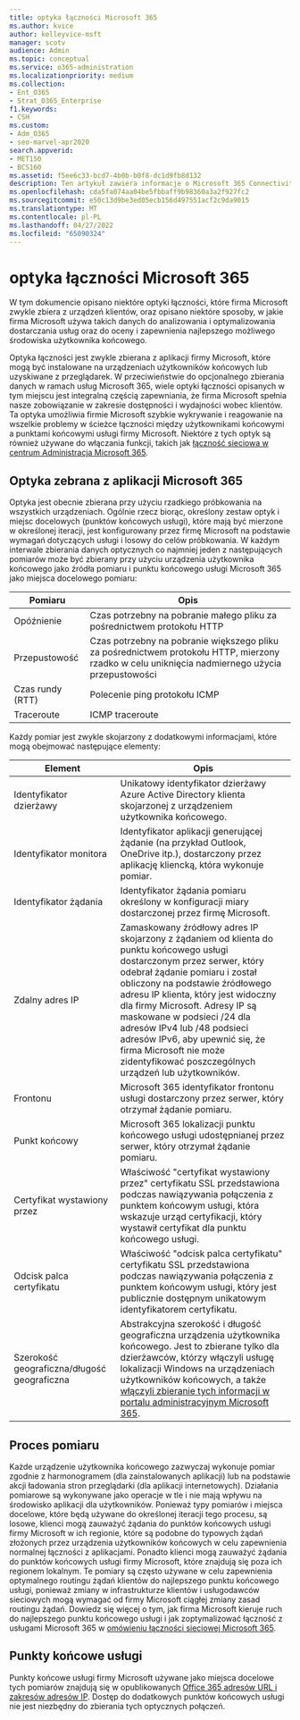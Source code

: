 ```yaml
---
title: optyka łączności Microsoft 365
ms.author: kvice
author: kelleyvice-msft
manager: scotv
audience: Admin
ms.topic: conceptual
ms.service: o365-administration
ms.localizationpriority: medium
ms.collection:
- Ent_O365
- Strat_O365_Enterprise
f1.keywords:
- CSH
ms.custom:
- Adm_O365
- seo-marvel-apr2020
search.appverid:
- MET150
- BCS160
ms.assetid: f5ee6c33-bcd7-4b0b-b0f8-dc1d9fb8d132
description: Ten artykuł zawiera informacje o Microsoft 365 Connectivity Optics.
ms.openlocfilehash: cda5fa074aa04be5fbbaff9b98360a3a2f927fc2
ms.sourcegitcommit: e50c13d9be3ed05ecb156d497551acf2c9da9015
ms.translationtype: MT
ms.contentlocale: pl-PL
ms.lasthandoff: 04/27/2022
ms.locfileid: "65090324"
---
```

# <a name="microsoft-365-connectivity-optics"></a>optyka łączności Microsoft 365

W tym dokumencie opisano niektóre optyki łączności, które firma Microsoft zwykle zbiera z urządzeń klientów, oraz opisano niektóre sposoby, w jakie firma Microsoft używa takich danych do analizowania i optymalizowania dostarczania usług oraz do oceny i zapewnienia najlepszego możliwego środowiska użytkownika końcowego.

Optyka łączności jest zwykle zbierana z aplikacji firmy Microsoft, które mogą być instalowane na urządzeniach użytkowników końcowych lub uzyskiwane z przeglądarek. W przeciwieństwie do opcjonalnego zbierania danych w ramach usług Microsoft 365, wiele optyki łączności opisanych w tym miejscu jest integralną częścią zapewniania, że firma Microsoft spełnia nasze zobowiązanie w zakresie dostępności i wydajności wobec klientów. Ta optyka umożliwia firmie Microsoft szybkie wykrywanie i reagowanie na wszelkie problemy w ścieżce łączności między użytkownikami końcowymi a punktami końcowymi usługi firmy Microsoft. Niektóre z tych optyk są również używane do włączania funkcji, takich jak [łączność sieciowa w centrum Administracja Microsoft 365](office-365-network-mac-perf-overview.md).

## <a name="optics-collected-from-microsoft-365-applications"></a>Optyka zebrana z aplikacji Microsoft 365

Optyka jest obecnie zbierana przy użyciu rzadkiego próbkowania na wszystkich urządzeniach. Ogólnie rzecz biorąc, określony zestaw optyk i miejsc docelowych (punktów końcowych usługi), które mają być mierzone w określonej iteracji, jest konfigurowany przez firmę Microsoft na podstawie wymagań dotyczących usługi i losowy do celów próbkowania.
W każdym interwale zbierania danych optycznych co najmniej jeden z następujących pomiarów może być zbierany przy użyciu urządzenia użytkownika końcowego jako źródła pomiaru i punktu końcowego usługi Microsoft 365 jako miejsca docelowego pomiaru:

| Pomiaru | Opis |
| --- | --- |
| Opóźnienie | Czas potrzebny na pobranie małego pliku za pośrednictwem protokołu HTTP |
| Przepustowość | Czas potrzebny na pobranie większego pliku za pośrednictwem protokołu HTTP, mierzony rzadko w celu uniknięcia nadmiernego użycia przepustowości |
| Czas rundy (RTT) | Polecenie ping protokołu ICMP |
| Traceroute | ICMP traceroute |

Każdy pomiar jest zwykle skojarzony z dodatkowymi informacjami, które mogą obejmować następujące elementy:

| Element | Opis |
| --- | --- |
| Identyfikator dzierżawy | Unikatowy identyfikator dzierżawy Azure Active Directory klienta skojarzonej z urządzeniem użytkownika końcowego. |
| Identyfikator monitora | Identyfikator aplikacji generującej żądanie (na przykład Outlook, OneDrive itp.), dostarczony przez aplikację kliencką, która wykonuje pomiar. |
| Identyfikator żądania | Identyfikator żądania pomiaru określony w konfiguracji miary dostarczonej przez firmę Microsoft. |
| Zdalny adres IP | Zamaskowany źródłowy adres IP skojarzony z żądaniem od klienta do punktu końcowego usługi dostarczonym przez serwer, który odebrał żądanie pomiaru i został obliczony na podstawie źródłowego adresu IP klienta, który jest widoczny dla firmy Microsoft. Adresy IP są maskowane w podsieci /24 dla adresów IPv4 lub /48 podsieci adresów IPv6, aby upewnić się, że firma Microsoft nie może zidentyfikować poszczególnych urządzeń lub użytkowników. |
| Frontonu | Microsoft 365 identyfikator frontonu usługi dostarczony przez serwer, który otrzymał żądanie pomiaru. |
| Punkt końcowy | Microsoft 365 lokalizacji punktu końcowego usługi udostępnianej przez serwer, który otrzymał żądanie pomiaru. |
| Certyfikat wystawiony przez | Właściwość "certyfikat wystawiony przez" certyfikatu SSL przedstawiona podczas nawiązywania połączenia z punktem końcowym usługi, która wskazuje urząd certyfikacji, który wystawił certyfikat dla punktu końcowego usługi. |
| Odcisk palca certyfikatu | Właściwość "odcisk palca certyfikatu" certyfikatu SSL przedstawiona podczas nawiązywania połączenia z punktem końcowym usługi, który jest publicznie dostępnym unikatowym identyfikatorem certyfikatu. |
| Szerokość geograficzna/długość geograficzna | Abstrakcyjna szerokość i długość geograficzna urządzenia użytkownika końcowego. Jest to zbierane tylko dla dzierżawców, którzy włączyli usługę lokalizacji Windows na urządzeniach użytkowników końcowych, a także [włączyli zbieranie tych informacji w portalu administracyjnym Microsoft 365](office-365-network-mac-perf-overview.md#1-enable-windows-location-services). |

## <a name="measurement-process"></a>Proces pomiaru

Każde urządzenie użytkownika końcowego zazwyczaj wykonuje pomiar zgodnie z harmonogramem (dla zainstalowanych aplikacji) lub na podstawie akcji ładowania stron przeglądarki (dla aplikacji internetowych). Działania pomiarowe są wykonywane jako operacje w tle i nie mają wpływu na środowisko aplikacji dla użytkowników. Ponieważ typy pomiarów i miejsca docelowe, które będą używane do określonej iteracji tego procesu, są losowe, klienci mogą zauważyć żądania do punktów końcowych usługi firmy Microsoft w ich regionie, które są podobne do typowych żądań złożonych przez urządzenia użytkowników końcowych w celu zapewnienia normalnej łączności z aplikacjami. Ponadto klienci mogą zauważyć żądania do punktów końcowych usługi firmy Microsoft, które znajdują się poza ich regionem lokalnym. Te pomiary są często używane w celu zapewnienia optymalnego routingu żądań klientów do najlepszego punktu końcowego usługi, ponieważ zmiany w infrastrukturze klientów i usługodawców sieciowych mogą wymagać od firmy Microsoft ciągłej zmiany zasad routingu żądań. Dowiedz się więcej o tym, jak firma Microsoft kieruje ruch do najlepszego punktu końcowego usługi i jak zoptymalizować łączność z usługami Microsoft 365 w [omówieniu łączności sieciowej Microsoft 365](microsoft-365-networking-overview.md).

## <a name="service-endpoints"></a>Punkty końcowe usługi

Punkty końcowe usługi firmy Microsoft używane jako miejsca docelowe tych pomiarów znajdują się w opublikowanych [Office 365 adresów URL i zakresów adresów IP](urls-and-ip-address-ranges.md). Dostęp do dodatkowych punktów końcowych usługi nie jest niezbędny do zbierania tych optycznych połączeń.
